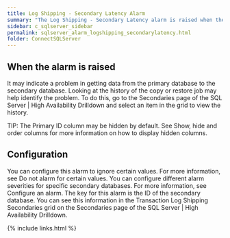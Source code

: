 ```yaml
---
title: Log Shipping - Secondary Latency Alarm
summary: "The Log Shipping - Secondary Latency alarm is raised when the amount of time that elapsed between the log backup being created on the primary database and when it was restored on the secondary database exceeds a threshold."
sidebar: c_sqlserver_sidebar
permalink: sqlserver_alarm_logshipping_secondarylatency.html
folder: ConnectSQLServer
---
```






## When the alarm is raised

It may indicate a problem in getting data from the primary database to the secondary database. Looking at the history of the copy or restore job may help identify the problem. To do this, go to the Secondaries page of the SQL Server \| High Availability Drilldown and select an item in the grid to view the history.


 TIP: The Primary ID column may be hidden by default. See Show, hide and order columns for more information on how to display hidden columns.


## Configuration

You can configure this alarm to ignore certain values. For more information, see Do not alarm for certain values.
You can configure different alarm severities for specific secondary databases. For more information, see Configure an alarm. The key for this alarm is the ID of the secondary database. You can see this information in the Transaction Log Shipping Secondaries grid on the Secondaries page of the SQL Server \| High Availability Drilldown.

{% include links.html %}

